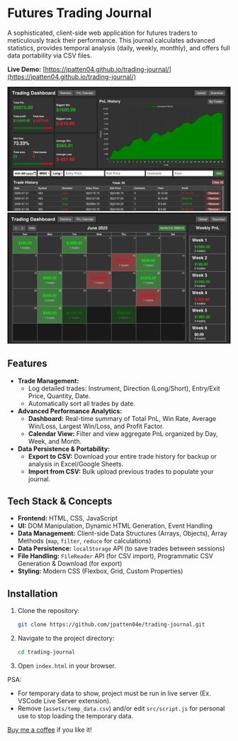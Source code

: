 # Futures Trading Journal

A sophisticated, client-side web application for futures traders to meticulously track their performance. This journal calculates advanced statistics, provides temporal analysis (daily, weekly, monthly), and offers full data portability via CSV files.

**Live Demo:** [https://jpatten04.github.io/trading-journal/](https://jpatten04.github.io/trading-journal/)

![Futures Trading Journal Stats Screenshot](./assets/trading-journal-stats.png)
![Futures Trading Journal Calendar Screenshot](./assets/trading-journal-calendar.png)

## Features

-   **Trade Management:**
    -   Log detailed trades: Instrument, Direction (Long/Short), Entry/Exit Price, Quantity, Date.
    -   Automatically sort all trades by date.
-   **Advanced Performance Analytics:**
    -   **Dashboard:** Real-time summary of Total PnL, Win Rate, Average Win/Loss, Largest Win/Loss, and Profit Factor.
    -   **Calendar View:** Filter and view aggregate PnL organized by Day, Week, and Month.
-   **Data Persistence & Portability:**
    -   **Export to CSV:** Download your entire trade history for backup or analysis in Excel/Google Sheets.
    -   **Import from CSV:** Bulk upload previous trades to populate your journal.

## Tech Stack & Concepts

-   **Frontend:** HTML, CSS, JavaScript
-   **UI:** DOM Manipulation, Dynamic HTML Generation, Event Handling
-   **Data Management:** Client-side Data Structures (Arrays, Objects), Array Methods (`map`, `filter`, `reduce` for calculations)
-   **Data Persistence:** `localStorage` API (to save trades between sessions)
-   **File Handling:** `FileReader` API (for CSV import), Programmatic CSV Generation & Download (for export)
-   **Styling:** Modern CSS (Flexbox, Grid, Custom Properties)

## Installation

1.  Clone the repository:
    ```bash
    git clone https://github.com/jpatten04e/trading-journal.git
    ```
2.  Navigate to the project directory:
    ```bash
    cd trading-journal
    ```
3.  Open `index.html` in your browser.

PSA:

-   For temporary data to show, project must be run in live server (Ex. VSCode Live Server extension).
-   Remove (`assets/temp_data.csv`) and/or edit `src/script.js` for personal use to stop loading the temporary data.

[Buy me a coffee](buymeacoffee.com/jakepatten) if you like it!
